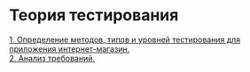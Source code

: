 # Теория тестирования
  <a href="https://docs.google.com/spreadsheets/d/1YFvvncbOQDFnzqBI1zx3Ek9n7AMJ1GfjKz9kBRTNtvw/edit?usp=sharing" target="_blank">1. Определение методов, типов и уровней тестирования для приложения интернет-магазин.</a>  
  <a href="https://docs.google.com/spreadsheets/d/1qqfHJ03H39GdOSsaeWKOsi24I_Mw1RNUf9Z0wiHFkpg/edit?usp=sharing" target="_blank">2. Анализ требований.</a>
